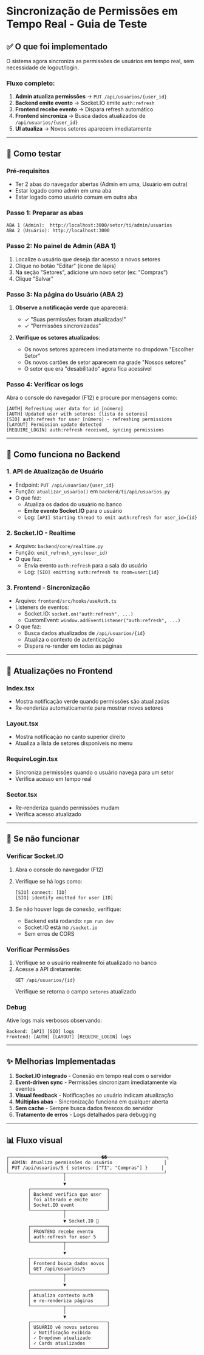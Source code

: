 # Sincronização de Permissões em Tempo Real - Guia de Teste

## ✅ O que foi implementado

O sistema agora sincroniza as permissões de usuários em tempo real, sem necessidade de logout/login.

### Fluxo completo:

1. **Admin atualiza permissões** → `PUT /api/usuarios/{user_id}`
2. **Backend emite evento** → Socket.IO emite `auth:refresh`
3. **Frontend recebe evento** → Dispara refresh automático
4. **Frontend sincroniza** → Busca dados atualizados de `/api/usuarios/{user_id}`
5. **UI atualiza** → Novos setores aparecem imediatamente

---

## 🧪 Como testar

### Pré-requisitos

- Ter 2 abas do navegador abertas (Admin em uma, Usuário em outra)
- Estar logado como admin em uma aba
- Estar logado como usuário comum em outra aba

### Passo 1: Preparar as abas

```
ABA 1 (Admin):  http://localhost:3000/setor/ti/admin/usuarios
ABA 2 (Usuário): http://localhost:3000
```

### Passo 2: No painel de Admin (ABA 1)

1. Localize o usuário que deseja dar acesso a novos setores
2. Clique no botão "Editar" (ícone de lápis)
3. Na seção "Setores", adicione um novo setor (ex: "Compras")
4. Clique "Salvar"

### Passo 3: Na página do Usuário (ABA 2)

1. **Observe a notificação verde** que aparecerá:
   - ✓ "Suas permissões foram atualizadas!"
   - ✓ "Permissões sincronizadas"

2. **Verifique os setores atualizados**:
   - Os novos setores aparecem imediatamente no dropdown "Escolher Setor"
   - Os novos cartões de setor aparecem na grade "Nossos setores"
   - O setor que era "desabilitado" agora fica acessível

### Passo 4: Verificar os logs

Abra o console do navegador (F12) e procure por mensagens como:

```
[AUTH] Refreshing user data for id [número]
[AUTH] Updated user with setores: [lista de setores]
[SIO] auth:refresh for user [número] - refreshing permissions
[LAYOUT] Permission update detected
[REQUIRE_LOGIN] auth:refresh received, syncing permissions
```

---

## 🔄 Como funciona no Backend

### 1. API de Atualização de Usuário

- Endpoint: `PUT /api/usuarios/{user_id}`
- Função: `atualizar_usuario()` em `backend/ti/api/usuarios.py`
- O que faz:
  - Atualiza os dados do usuário no banco
  - **Emite evento Socket.IO** para o usuário
  - Log: `[API] Starting thread to emit auth:refresh for user_id={id}`

### 2. Socket.IO - Realtime

- Arquivo: `backend/core/realtime.py`
- Função: `emit_refresh_sync(user_id)`
- O que faz:
  - Envia evento `auth:refresh` para a sala do usuário
  - Log: `[SIO] emitting auth:refresh to room=user:{id}`

### 3. Frontend - Sincronização

- Arquivo: `frontend/src/hooks/useAuth.ts`
- Listeners de eventos:
  - Socket.IO: `socket.on("auth:refresh", ...)`
  - CustomEvent: `window.addEventListener("auth:refresh", ...)`
- O que faz:
  - Busca dados atualizados de `/api/usuarios/{id}`
  - Atualiza o contexto de autenticação
  - Dispara re-render em todas as páginas

---

## 📱 Atualizações no Frontend

### Index.tsx

- Mostra notificação verde quando permissões são atualizadas
- Re-renderiza automaticamente para mostrar novos setores

### Layout.tsx

- Mostra notificação no canto superior direito
- Atualiza a lista de setores disponíveis no menu

### RequireLogin.tsx

- Sincroniza permissões quando o usuário navega para um setor
- Verifica acesso em tempo real

### Sector.tsx

- Re-renderiza quando permissões mudam
- Verifica acesso atualizado

---

## 🐛 Se não funcionar

### Verificar Socket.IO

1. Abra o console do navegador (F12)
2. Verifique se há logs como:

   ```
   [SIO] connect: [ID]
   [SIO] identify emitted for user [ID]
   ```

3. Se não houver logs de conexão, verifique:
   - Backend está rodando: `npm run dev`
   - Socket.IO está no `/socket.io`
   - Sem erros de CORS

### Verificar Permissões

1. Verifique se o usuário realmente foi atualizado no banco
2. Acesse a API diretamente:
   ```
   GET /api/usuarios/{id}
   ```
   Verifique se retorna o campo `setores` atualizado

### Debug

Ative logs mais verbosos observando:

```
Backend: [API] [SIO] logs
Frontend: [AUTH] [LAYOUT] [REQUIRE_LOGIN] logs
```

---

## ✨ Melhorias Implementadas

1. **Socket.IO integrado** - Conexão em tempo real com o servidor
2. **Event-driven sync** - Permissões sincronizam imediatamente via eventos
3. **Visual feedback** - Notificações ao usuário indicam atualização
4. **Múltiplas abas** - Sincronização funciona em qualquer aberta
5. **Sem cache** - Sempre busca dados frescos do servidor
6. **Tratamento de erros** - Logs detalhados para debugging

---

## 📊 Fluxo visual

```
┌──────────────────────────────────��──────────────────────┐
│ ADMIN: Atualiza permissões do usuário                   │
│ PUT /api/usuarios/5 { setores: ["TI", "Compras"] }     │
└────────────────────┬────────────────────────────────────┘
                     │
                     ▼
        ┌────────────────────────────┐
        │ Backend verifica que user  │
        │ foi alterado e emite       │
        │ Socket.IO event            │
        └────────────┬───────────────┘
                     │
                     ▼ Socket.IO 🔄
        ┌────────────────────────────┐
        │ FRONTEND recebe evento     │
        │ auth:refresh for user 5    │
        └────────────┬───────────────┘
                     │
                     ▼
        ┌────────────────────────────┐
        │ Frontend busca dados novos │
        │ GET /api/usuarios/5        │
        └────────────┬───────────────┘
                     │
                     ▼
        ┌────────────────────────────┐
        │ Atualiza contexto auth     │
        │ e re-renderiza páginas     │
        └────────────┬───────────────┘
                     │
                     ▼
        ┌────────────────────────────┐
        │ USUÁRIO vê novos setores   │
        │ ✓ Notificação exibida      │
        │ ✓ Dropdown atualizado      │
        │ ✓ Cards atualizados        │
        └────────────────────────────┘
```
